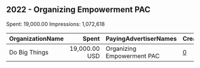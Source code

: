 ## 2022 - Organizing Empowerment PAC 
Spent: 19,000.00
Impressions: 1,072,618

|OrganizationName|Spent|PayingAdvertiserNames|CreativeUrls|Impressions|Genders|AgeBrackets|CountryCodes|BillingAddresses|CandidateBallotInformation|
|:---|---:|:---|:---|---:|:---|:---|:---|:---|:---|
|Do Big Things|19,000.00 USD|Organizing Empowerment PAC|[0](https://www.snap.com/political-ads/asset/adad9fb543412cac227714c971cae5c01059be6710114603b268523765da6a06?mediaType=mp4)|1,072,618||18+|united states|"PO Box 128,Mill Valley,94942,US"|Voter registration in Nevada|
